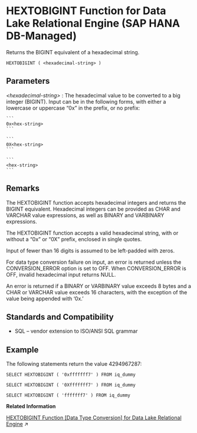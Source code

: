 <!-- loioafd4faa8d87d4e4c90a0159fb250d01d -->

# HEXTOBIGINT Function for Data Lake Relational Engine \(SAP HANA DB-Managed\)

Returns the BIGINT equivalent of a hexadecimal string.



```
HEXTOBIGINT ( <hexadecimal-string> )
```



<a name="loioafd4faa8d87d4e4c90a0159fb250d01d__section_m3q_rpg_trb"/>

## Parameters

 *<hexadecimal-string\>*
 :   The hexadecimal value to be converted to a big integer \(BIGINT\). Input can be in the following forms, with either a lowercase or uppercase “0x” in the prefix, or no prefix:

    ```
    0x<hex-string>
    ```

    ```
    0X<hex-string>
    ```

    ```
    <hex-string>
    ```

 

<a name="loioafd4faa8d87d4e4c90a0159fb250d01d__section_r5c_spg_trb"/>

## Remarks

The HEXTOBIGINT function accepts hexadecimal integers and returns the BIGINT equivalent. Hexadecimal integers can be provided as CHAR and VARCHAR value expressions, as well as BINARY and VARBINARY expressions.

The HEXTOBIGINT function accepts a valid hexadecimal string, with or without a “0x” or “0X” prefix, enclosed in single quotes.

Input of fewer than 16 digits is assumed to be left-padded with zeros.

For data type conversion failure on input, an error is returned unless the CONVERSION\_ERROR option is set to OFF. When CONVERSION\_ERROR is OFF, invalid hexadecimal input returns NULL.

An error is returned if a BINARY or VARBINARY value exceeds 8 bytes and a CHAR or VARCHAR value exceeds 16 characters, with the exception of the value being appended with ‘0x.’



<a name="loioafd4faa8d87d4e4c90a0159fb250d01d__section_dhs_spg_trb"/>

## Standards and Compatibility

-   SQL – vendor extension to ISO/ANSI SQL grammar



<a name="loioafd4faa8d87d4e4c90a0159fb250d01d__section_rq1_tpg_trb"/>

## Example

The following statements return the value 4294967287:

```
SELECT HEXTOBIGINT ( '0xfffffff7' ) FROM iq_dummy
```

```
SELECT HEXTOBIGINT ( '0Xfffffff7' ) FROM iq_dummy
```

```
SELECT HEXTOBIGINT ( 'fffffff7' ) FROM iq_dummy
```

**Related Information**  


[HEXTOBIGINT Function [Data Type Conversion] for Data Lake Relational Engine](https://help.sap.com/viewer/19b3964099384f178ad08f2d348232a9/2023_1_QRC/en-US/a55548d184f21015b2d58684e0bb094a.html "Returns the BIGINT equivalent of a hexadecimal string.") :arrow_upper_right:

